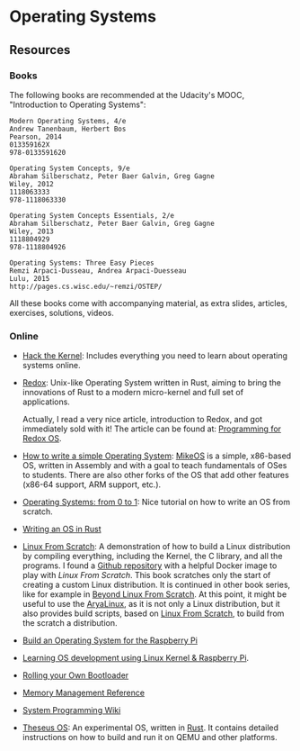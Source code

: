 Operating Systems
=================

Resources
---------

### Books ###

The following books are recommended at the Udacity's MOOC,
"Introduction to Operating Systems":


    Modern Operating Systems, 4/e
    Andrew Tanenbaum, Herbert Bos
    Pearson, 2014
    013359162X
    978-0133591620

    Operating System Concepts, 9/e
    Abraham Silberschatz, Peter Baer Galvin, Greg Gagne
    Wiley, 2012
    1118063333
    978-1118063330

    Operating System Concepts Essentials, 2/e
    Abraham Silberschatz, Peter Baer Galvin, Greg Gagne
    Wiley, 2013
    1118804929
    978-1118804926

    Operating Systems: Three Easy Pieces
    Remzi Arpaci-Dusseau, Andrea Arpaci-Duesseau
    Lulu, 2015
    http://pages.cs.wisc.edu/~remzi/OSTEP/


All these books come with accompanying material, as extra slides, articles,
exercises, solutions, videos.


### Online ###

 - [Hack the Kernel](https://www.ops-class.org/):
   Includes everything you need to learn about operating systems online.
 - [Redox](http://www.redox-os.org/):
   Unix-like Operating System written in Rust, aiming to bring the innovations
   of Rust to a modern micro-kernel and full set of applications.

   Actually, I read a very nice article, introduction to Redox, and got
   immediately sold with it!  The article can be found at:
   [Programming for Redox OS](https://dev.to/legolord208/programming-for-redox-os-4124).
 - [How to write a simple Operating System][mikeos-guide]:
   [MikeOS][mikeos] is a simple, x86-based OS, written in Assembly and with a
   goal to teach fundamentals of OSes to students.  There are also other forks
   of the OS that add other features (x86-64 support, ARM support, etc.).
 - [Operating Systems: from 0 to 1](https://github.com/tuhdo/os01):
   Nice tutorial on how to write an OS from scratch.
 - [Writing an OS in Rust](http://os.phil-opp.com)
 - [Linux From Scratch][LFS]:
   A demonstration of how to build a Linux distribution by compiling everything,
   including the Kernel, the C library, and all the programs.
   I found a [Github repository][lfs-docker] with a helpful Docker image to
   play with _Linux From Scratch_.  This book scratches only the start of
   creating a custom Linux distribution.  It is continued in other book series,
   like for example in [Beyond Linux From Scratch][BLFS].  At this point, it might
   be useful to use the [AryaLinux](http://aryalinux.org/), as it is not only a
   Linux distribution, but it also provides build scripts, based on
   [Linux From Scratch][LFS], to build from the scratch a distribution.
 - [Build an Operating System for the Raspberry Pi](https://jsandler18.github.io/)
 - [Learning OS development using Linux Kernel & Raspberry Pi][rasp-pi-os].
 - [Rolling your Own Bootloader](http://wiki.osdev.org/Rolling_Your_Own_Bootloader)
 - [Memory Management Reference](http://www.memorymanagement.org/)
 - [System Programming Wiki](https://github.com/angrave/SystemProgramming/wiki)
 - [Theseus OS](https://github.com/theseus-os/Theseus):
   An experimental OS, written in [Rust](https://www.rust-lang.org/).
   It contains detailed instructions on how to build and run it on QEMU and
   other platforms.


[mikeos]:	http://mikeos.sourceforge.net/
[mikeos-guide]:	http://mikeos.sourceforge.net/write-your-own-os.html
[lfs-docker]:	https://github.com/reinterpretcat/lfs
[rasp-pi-os]:	https://github.com/s-matyukevich/raspberry-pi-os
[LFS]:		http://www.linuxfromscratch.org/
[BLFS]:		http://www.linuxfromscratch.org/blfs/
